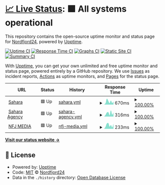 # [📈 Live Status](https://demo.upptime.js.org): <!--live status--> **🟩 All systems operational**

This repository contains the open-source uptime monitor and status page for [Nordfjord24](https://demo.upptime.js.org), powered by [Upptime](https://github.com/upptime/upptime).

[![Uptime CI](https://github.com/Nordfjord24/uptime2.0/workflows/Uptime%20CI/badge.svg)](https://github.com/Nordfjord24/uptime2.0/actions?query=workflow%3A%22Uptime+CI%22)
[![Response Time CI](https://github.com/Nordfjord24/uptime2.0/workflows/Response%20Time%20CI/badge.svg)](https://github.com/Nordfjord24/uptime2.0/actions?query=workflow%3A%22Response+Time+CI%22)
[![Graphs CI](https://github.com/Nordfjord24/uptime2.0/workflows/Graphs%20CI/badge.svg)](https://github.com/Nordfjord24/uptime2.0/actions?query=workflow%3A%22Graphs+CI%22)
[![Static Site CI](https://github.com/Nordfjord24/uptime2.0/workflows/Static%20Site%20CI/badge.svg)](https://github.com/Nordfjord24/uptime2.0/actions?query=workflow%3A%22Static+Site+CI%22)
[![Summary CI](https://github.com/Nordfjord24/uptime2.0/workflows/Summary%20CI/badge.svg)](https://github.com/Nordfjord24/uptime2.0/actions?query=workflow%3A%22Summary+CI%22)

With [Upptime](https://upptime.js.org), you can get your own unlimited and free uptime monitor and status page, powered entirely by a GitHub repository. We use [Issues](https://github.com/Nordfjord24/uptime2.0/issues) as incident reports, [Actions](https://github.com/Nordfjord24/uptime2.0/actions) as uptime monitors, and [Pages](https://demo.upptime.js.org) for the status page.

<!--start: status pages-->
<!-- This summary is generated by Upptime (https://github.com/upptime/upptime) -->
<!-- Do not edit this manually, your changes will be overwritten -->
<!-- prettier-ignore -->
| URL | Status | History | Response Time | Uptime |
| --- | ------ | ------- | ------------- | ------ |
| <img alt="" src="https://icons.duckduckgo.com/ip3/www.sahara.is.ico" height="13"> [Sahara](https://www.sahara.is) | 🟩 Up | [sahara.yml](https://github.com/Nordfjord24/uptime2.0/commits/HEAD/history/sahara.yml) | <details><summary><img alt="Response time graph" src="./graphs/sahara/response-time-week.png" height="20"> 670ms</summary><br><a href="https://Nordfjord24.github.io/uptime2.0/history/sahara"><img alt="Response time 638" src="https://img.shields.io/endpoint?url=https%3A%2F%2Fraw.githubusercontent.com%2FNordfjord24%2Fuptime2.0%2FHEAD%2Fapi%2Fsahara%2Fresponse-time.json"></a><br><a href="https://Nordfjord24.github.io/uptime2.0/history/sahara"><img alt="24-hour response time 689" src="https://img.shields.io/endpoint?url=https%3A%2F%2Fraw.githubusercontent.com%2FNordfjord24%2Fuptime2.0%2FHEAD%2Fapi%2Fsahara%2Fresponse-time-day.json"></a><br><a href="https://Nordfjord24.github.io/uptime2.0/history/sahara"><img alt="7-day response time 670" src="https://img.shields.io/endpoint?url=https%3A%2F%2Fraw.githubusercontent.com%2FNordfjord24%2Fuptime2.0%2FHEAD%2Fapi%2Fsahara%2Fresponse-time-week.json"></a><br><a href="https://Nordfjord24.github.io/uptime2.0/history/sahara"><img alt="30-day response time 643" src="https://img.shields.io/endpoint?url=https%3A%2F%2Fraw.githubusercontent.com%2FNordfjord24%2Fuptime2.0%2FHEAD%2Fapi%2Fsahara%2Fresponse-time-month.json"></a><br><a href="https://Nordfjord24.github.io/uptime2.0/history/sahara"><img alt="1-year response time 638" src="https://img.shields.io/endpoint?url=https%3A%2F%2Fraw.githubusercontent.com%2FNordfjord24%2Fuptime2.0%2FHEAD%2Fapi%2Fsahara%2Fresponse-time-year.json"></a></details> | <details><summary><a href="https://Nordfjord24.github.io/uptime2.0/history/sahara">100.00%</a></summary><a href="https://Nordfjord24.github.io/uptime2.0/history/sahara"><img alt="All-time uptime 100.00%" src="https://img.shields.io/endpoint?url=https%3A%2F%2Fraw.githubusercontent.com%2FNordfjord24%2Fuptime2.0%2FHEAD%2Fapi%2Fsahara%2Fuptime.json"></a><br><a href="https://Nordfjord24.github.io/uptime2.0/history/sahara"><img alt="24-hour uptime 100.00%" src="https://img.shields.io/endpoint?url=https%3A%2F%2Fraw.githubusercontent.com%2FNordfjord24%2Fuptime2.0%2FHEAD%2Fapi%2Fsahara%2Fuptime-day.json"></a><br><a href="https://Nordfjord24.github.io/uptime2.0/history/sahara"><img alt="7-day uptime 100.00%" src="https://img.shields.io/endpoint?url=https%3A%2F%2Fraw.githubusercontent.com%2FNordfjord24%2Fuptime2.0%2FHEAD%2Fapi%2Fsahara%2Fuptime-week.json"></a><br><a href="https://Nordfjord24.github.io/uptime2.0/history/sahara"><img alt="30-day uptime 100.00%" src="https://img.shields.io/endpoint?url=https%3A%2F%2Fraw.githubusercontent.com%2FNordfjord24%2Fuptime2.0%2FHEAD%2Fapi%2Fsahara%2Fuptime-month.json"></a><br><a href="https://Nordfjord24.github.io/uptime2.0/history/sahara"><img alt="1-year uptime 100.00%" src="https://img.shields.io/endpoint?url=https%3A%2F%2Fraw.githubusercontent.com%2FNordfjord24%2Fuptime2.0%2FHEAD%2Fapi%2Fsahara%2Fuptime-year.json"></a></details>
| <img alt="" src="https://icons.duckduckgo.com/ip3/www.saharaagency.net.ico" height="13"> [Sahara Agency](https://www.saharaagency.net) | 🟩 Up | [sahara-agency.yml](https://github.com/Nordfjord24/uptime2.0/commits/HEAD/history/sahara-agency.yml) | <details><summary><img alt="Response time graph" src="./graphs/sahara-agency/response-time-week.png" height="20"> 316ms</summary><br><a href="https://Nordfjord24.github.io/uptime2.0/history/sahara-agency"><img alt="Response time 362" src="https://img.shields.io/endpoint?url=https%3A%2F%2Fraw.githubusercontent.com%2FNordfjord24%2Fuptime2.0%2FHEAD%2Fapi%2Fsahara-agency%2Fresponse-time.json"></a><br><a href="https://Nordfjord24.github.io/uptime2.0/history/sahara-agency"><img alt="24-hour response time 378" src="https://img.shields.io/endpoint?url=https%3A%2F%2Fraw.githubusercontent.com%2FNordfjord24%2Fuptime2.0%2FHEAD%2Fapi%2Fsahara-agency%2Fresponse-time-day.json"></a><br><a href="https://Nordfjord24.github.io/uptime2.0/history/sahara-agency"><img alt="7-day response time 316" src="https://img.shields.io/endpoint?url=https%3A%2F%2Fraw.githubusercontent.com%2FNordfjord24%2Fuptime2.0%2FHEAD%2Fapi%2Fsahara-agency%2Fresponse-time-week.json"></a><br><a href="https://Nordfjord24.github.io/uptime2.0/history/sahara-agency"><img alt="30-day response time 341" src="https://img.shields.io/endpoint?url=https%3A%2F%2Fraw.githubusercontent.com%2FNordfjord24%2Fuptime2.0%2FHEAD%2Fapi%2Fsahara-agency%2Fresponse-time-month.json"></a><br><a href="https://Nordfjord24.github.io/uptime2.0/history/sahara-agency"><img alt="1-year response time 362" src="https://img.shields.io/endpoint?url=https%3A%2F%2Fraw.githubusercontent.com%2FNordfjord24%2Fuptime2.0%2FHEAD%2Fapi%2Fsahara-agency%2Fresponse-time-year.json"></a></details> | <details><summary><a href="https://Nordfjord24.github.io/uptime2.0/history/sahara-agency">100.00%</a></summary><a href="https://Nordfjord24.github.io/uptime2.0/history/sahara-agency"><img alt="All-time uptime 100.00%" src="https://img.shields.io/endpoint?url=https%3A%2F%2Fraw.githubusercontent.com%2FNordfjord24%2Fuptime2.0%2FHEAD%2Fapi%2Fsahara-agency%2Fuptime.json"></a><br><a href="https://Nordfjord24.github.io/uptime2.0/history/sahara-agency"><img alt="24-hour uptime 100.00%" src="https://img.shields.io/endpoint?url=https%3A%2F%2Fraw.githubusercontent.com%2FNordfjord24%2Fuptime2.0%2FHEAD%2Fapi%2Fsahara-agency%2Fuptime-day.json"></a><br><a href="https://Nordfjord24.github.io/uptime2.0/history/sahara-agency"><img alt="7-day uptime 100.00%" src="https://img.shields.io/endpoint?url=https%3A%2F%2Fraw.githubusercontent.com%2FNordfjord24%2Fuptime2.0%2FHEAD%2Fapi%2Fsahara-agency%2Fuptime-week.json"></a><br><a href="https://Nordfjord24.github.io/uptime2.0/history/sahara-agency"><img alt="30-day uptime 100.00%" src="https://img.shields.io/endpoint?url=https%3A%2F%2Fraw.githubusercontent.com%2FNordfjord24%2Fuptime2.0%2FHEAD%2Fapi%2Fsahara-agency%2Fuptime-month.json"></a><br><a href="https://Nordfjord24.github.io/uptime2.0/history/sahara-agency"><img alt="1-year uptime 100.00%" src="https://img.shields.io/endpoint?url=https%3A%2F%2Fraw.githubusercontent.com%2FNordfjord24%2Fuptime2.0%2FHEAD%2Fapi%2Fsahara-agency%2Fuptime-year.json"></a></details>
| <img alt="" src="https://icons.duckduckgo.com/ip3/www.nfjmedia.com.ico" height="13"> [NFJ MEDIA](https://www.nfjmedia.com) | 🟩 Up | [nfj-media.yml](https://github.com/Nordfjord24/uptime2.0/commits/HEAD/history/nfj-media.yml) | <details><summary><img alt="Response time graph" src="./graphs/nfj-media/response-time-week.png" height="20"> 233ms</summary><br><a href="https://Nordfjord24.github.io/uptime2.0/history/nfj-media"><img alt="Response time 231" src="https://img.shields.io/endpoint?url=https%3A%2F%2Fraw.githubusercontent.com%2FNordfjord24%2Fuptime2.0%2FHEAD%2Fapi%2Fnfj-media%2Fresponse-time.json"></a><br><a href="https://Nordfjord24.github.io/uptime2.0/history/nfj-media"><img alt="24-hour response time 317" src="https://img.shields.io/endpoint?url=https%3A%2F%2Fraw.githubusercontent.com%2FNordfjord24%2Fuptime2.0%2FHEAD%2Fapi%2Fnfj-media%2Fresponse-time-day.json"></a><br><a href="https://Nordfjord24.github.io/uptime2.0/history/nfj-media"><img alt="7-day response time 233" src="https://img.shields.io/endpoint?url=https%3A%2F%2Fraw.githubusercontent.com%2FNordfjord24%2Fuptime2.0%2FHEAD%2Fapi%2Fnfj-media%2Fresponse-time-week.json"></a><br><a href="https://Nordfjord24.github.io/uptime2.0/history/nfj-media"><img alt="30-day response time 233" src="https://img.shields.io/endpoint?url=https%3A%2F%2Fraw.githubusercontent.com%2FNordfjord24%2Fuptime2.0%2FHEAD%2Fapi%2Fnfj-media%2Fresponse-time-month.json"></a><br><a href="https://Nordfjord24.github.io/uptime2.0/history/nfj-media"><img alt="1-year response time 231" src="https://img.shields.io/endpoint?url=https%3A%2F%2Fraw.githubusercontent.com%2FNordfjord24%2Fuptime2.0%2FHEAD%2Fapi%2Fnfj-media%2Fresponse-time-year.json"></a></details> | <details><summary><a href="https://Nordfjord24.github.io/uptime2.0/history/nfj-media">100.00%</a></summary><a href="https://Nordfjord24.github.io/uptime2.0/history/nfj-media"><img alt="All-time uptime 100.00%" src="https://img.shields.io/endpoint?url=https%3A%2F%2Fraw.githubusercontent.com%2FNordfjord24%2Fuptime2.0%2FHEAD%2Fapi%2Fnfj-media%2Fuptime.json"></a><br><a href="https://Nordfjord24.github.io/uptime2.0/history/nfj-media"><img alt="24-hour uptime 100.00%" src="https://img.shields.io/endpoint?url=https%3A%2F%2Fraw.githubusercontent.com%2FNordfjord24%2Fuptime2.0%2FHEAD%2Fapi%2Fnfj-media%2Fuptime-day.json"></a><br><a href="https://Nordfjord24.github.io/uptime2.0/history/nfj-media"><img alt="7-day uptime 100.00%" src="https://img.shields.io/endpoint?url=https%3A%2F%2Fraw.githubusercontent.com%2FNordfjord24%2Fuptime2.0%2FHEAD%2Fapi%2Fnfj-media%2Fuptime-week.json"></a><br><a href="https://Nordfjord24.github.io/uptime2.0/history/nfj-media"><img alt="30-day uptime 100.00%" src="https://img.shields.io/endpoint?url=https%3A%2F%2Fraw.githubusercontent.com%2FNordfjord24%2Fuptime2.0%2FHEAD%2Fapi%2Fnfj-media%2Fuptime-month.json"></a><br><a href="https://Nordfjord24.github.io/uptime2.0/history/nfj-media"><img alt="1-year uptime 100.00%" src="https://img.shields.io/endpoint?url=https%3A%2F%2Fraw.githubusercontent.com%2FNordfjord24%2Fuptime2.0%2FHEAD%2Fapi%2Fnfj-media%2Fuptime-year.json"></a></details>

<!--end: status pages-->

[**Visit our status website →**](https://demo.upptime.js.org)

## 📄 License

- Powered by: [Upptime](https://github.com/upptime/upptime)
- Code: [MIT](./LICENSE) © [Nordfjord24](https://demo.upptime.js.org)
- Data in the `./history` directory: [Open Database License](https://opendatacommons.org/licenses/odbl/1-0/)
